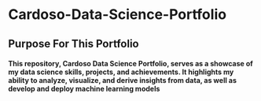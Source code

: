 # Cardoso-Data-Science-Portfolio
## Purpose For This Portfolio  
#### This repository, Cardoso Data Science Portfolio, serves as a showcase of my data science skills, projects, and achievements. It highlights my ability to analyze, visualize, and derive insights from data, as well as develop and deploy machine learning models
 
